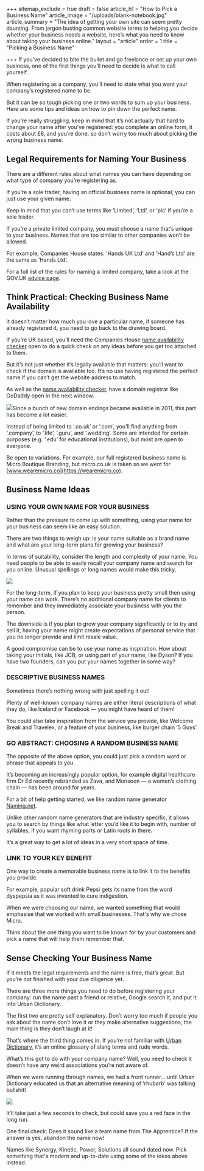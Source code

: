 +++
sitemap_exclude = true
draft = false
article_h1 = "How to Pick a Business Name"
article_image = "/uploads/blank-notebook.jpg"
article_summary = "The idea of getting your own site can seem pretty daunting. From jargon busting common website terms to helping you decide whether your business needs a website, here’s what you need to know about taking your business online."
layout = "article"
order = 1
title = "Picking a Business Name"

+++
If you’ve decided to bite the bullet and go freelance or set up your own business, one of the first things you’ll need to decide is what to call yourself.

When registering as a company, you’ll need to state what you want your company’s registered name to be.

But it can be so tough picking one or two words to sum up your business. Here are some tips and ideas on how to pin down the perfect name.

If you’re really struggling, keep in mind that it’s not actually that hard to change your name after you’ve registered: you complete an online form, it costs about £8, and you’re done, so don’t worry too much about picking the wrong business name.

## Legal Requirements for Naming Your Business

There are a different rules about what names you can have depending on what type of company you’re registering as.

If you’re a sole trader, having an official business name is optional; you can just use your given name.

Keep in mind that you can’t use terms like ‘Limited’, ‘Ltd’, or ‘plc’ if you’re a sole trader.

If you’re a private limited company, you must choose a name that’s unique to your business. Names that are too similar to other companies won’t be allowed.

For example, Companies House states: ‘Hands UK Ltd’ and ‘Hand’s Ltd’ are the same as ‘Hands Ltd’.

For a full list of the rules for naming a limited company, take a look at the GOV.UK [advice page](https://www.gov.uk/limited-company-formation/choose-company-name).

## Think Practical: Checking Business Name Availability

It doesn’t matter how much you love a particular name, if someone has already registered it, you need to go back to the drawing board.

If you’re UK based, you’ll need the Companies House [name availability checker](https://beta.companieshouse.gov.uk/company-name-availability) open to do a quick check on any ideas before you get too attached to them.

But it’s not just whether it’s legally available that matters: you’ll want to check if the domain is available too. It’s no use having registered the perfect name if you can’t get the website address to match.

As well as the [name availability checker](https://beta.companieshouse.gov.uk/company-name-availability), have a domain registrar like GoDaddy open in the next window.

![](/uploads/company-name-availability-checker.png)Since a bunch of new domain endings became available in 2011, this part has become a lot easier.

Instead of being limited to ‘.co.uk’ or ‘.com’, you’ll find anything from ‘.company’, to ‘.life’, ‘.guru’, and ‘.wedding’. Some are intended for certain purposes (e.g. ‘.edu’ for educational institutions), but most are open to everyone.

Be open to variations. For example, our full registered business name is Micro Boutique Branding, but micro.co.uk is taken so we went for [www.wearemicro.co](https://wearemicro.co).

## Business Name Ideas

### USING YOUR OWN NAME FOR YOUR BUSINESS

Rather than the pressure to come up with something, using your name for your business can seem like an easy solution.

There are two things to weigh up: is your name suitable as a brand name and what are your long-term plans for growing your business?

In terms of suitability, consider the length and complexity of your name. You need people to be able to easily recall your company name and search for you online. Unusual spellings or long names would make this tricky.

![](/uploads/ben-and-jerrys-logo.png)

For the long-term, if you plan to keep your business pretty small then using your name can work. There’s no additional company name for clients to remember and they immediately associate your business with you the person.

The downside is if you plan to grow your company significantly or to try and sell it, having your name might create expectations of personal service that you no longer provide and limit resale value.

A good compromise can be to use your name as inspiration. How about taking your initials, like JCB, or using part of your name, like Dyson? If you have two founders, can you put your names together in some way?

### DESCRIPTIVE BUSINESS NAMES

Sometimes there’s nothing wrong with just spelling it out!

Plenty of well-known company names are either literal descriptions of what they do, like Iceland or Facebook — you might have heard of them!

You could also take inspiration from the service you provide, like Welcome Break and Travelex, or a feature of your business, like burger chain ‘5 Guys’.

### GO ABSTRACT: CHOOSING A RANDOM BUSINESS NAME

The opposite of the above option, you could just pick a random word or phrase that appeals to you.

It’s becoming an increasingly popular option, for example digital healthcare firm Dr Ed recently rebranded as Zava, and Monsoon — a women’s clothing chain — has been around for years.

For a bit of help getting started, we like random name generator [Naming.net](http://www.naming.net/).

Unlike other random name generators that are industry specific, it allows you to search by things like what letter you’d like it to begin with, number of syllables, if you want rhyming parts or Latin roots in there.

It’s a great way to get a lot of ideas in a very short space of time.

### LINK TO YOUR KEY BENEFIT

One way to create a memorable business name is to link it to the benefits you provide.

For example, popular soft drink Pepsi gets its name from the word dyspepsia as it was invented to cure indigestion.

When we were choosing our name, we wanted something that would emphasise that we worked with small businesses. That's why we chose Micro.

Think about the one thing you want to be known for by your customers and pick a name that will help them remember that.

## Sense Checking Your Business Name

If it meets the legal requirements and the name is free, that’s great. But you’re not finished with your due diligence yet.

There are three more things you need to do before registering your company: run the name past a friend or relative, Google search it, and put it into Urban Dictionary.

The first two are pretty self explanatory. Don’t worry too much if people you ask about the name don’t love it or they make alternative suggestions, the main thing is they don’t laugh at it!

That’s where the third thing comes in. If you’re not familiar with [Urban Dictionary](https://www.urbandictionary.com/), it’s an online glossary of slang terms and rude words.

What’s this got to do with your company name? Well, you need to check it doesn’t have any weird associations you’re not aware of.

When we were running through names, we had a front runner… until Urban Dictionary educated us that an alternative meaning of ‘rhubarb’ was talking bullshit!

![](/uploads/urban-dictionary.png)

It’ll take just a few seconds to check, but could save you a red face in the long run.

One final check: Does it sound like a team name from The Apprentice? If the answer is yes, abandon the name now!

Names like Synergy, Kinetic, Power, Solutions all sound dated now. Pick something that's modern and up-to-date using some of the ideas above instead.